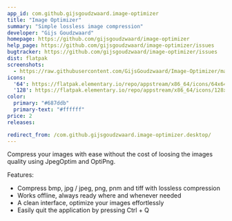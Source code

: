 ```yaml
---
app_id: com.github.gijsgoudzwaard.image-optimizer
title: "Image Optimizer"
summary: "Simple lossless image compression"
developer: "Gijs Goudzwaard"
homepage: https://github.com/gijsgoudzwaard/image-optimizer
help_page: https://github.com/gijsgoudzwaard/image-optimizer/issues
bugtracker: https://github.com/gijsgoudzwaard/image-optimizer/issues
dist: flatpak
screenshots:
  - https://raw.githubusercontent.com/GijsGoudzwaard/Image-Optimizer/master/data/screenshots/welcome-screen.png
icons:
  '64': https://flatpak.elementary.io/repo/appstream/x86_64/icons/64x64/com.github.gijsgoudzwaard.image-optimizer.png
  '128': https://flatpak.elementary.io/repo/appstream/x86_64/icons/128x128/com.github.gijsgoudzwaard.image-optimizer.png
color:
  primary: "#687ddb"
  primary-text: "#ffffff"
price: 2
releases:

redirect_from: /com.github.gijsgoudzwaard.image-optimizer.desktop/
---
```


<p>Compress your images with ease without the cost of loosing the images quality using JpegOptim and OptiPng.</p>
<p>Features:</p>
<ul>
<li>Compress bmp, jpg / jpeg, png, pnm and tiff with lossless compression</li>
<li>Works offline, always ready where and whenever needed</li>
<li>A clean interface, optimize your images effortlessly</li>
<li>Easily quit the application by pressing Ctrl + Q</li>
</ul>